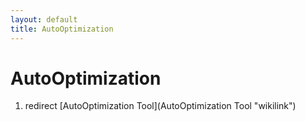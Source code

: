 ```yaml
---
layout: default
title: AutoOptimization
---
```


# AutoOptimization

1.  redirect [AutoOptimization Tool](AutoOptimization Tool "wikilink")

